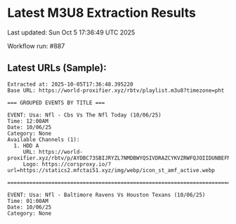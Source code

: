 # Latest M3U8 Extraction Results

Last updated: Sun Oct  5 17:36:49 UTC 2025

Workflow run: #887

## Latest URLs (Sample):
```
Extracted at: 2025-10-05T17:36:48.395220
Base URL: https://world-proxifier.xyz/rbtv/playlist.m3u8?timezone=pht

=== GROUPED EVENTS BY TITLE ===

EVENT: Usa: Nfl - Cbs Vs The Nfl Today (10/06/25)
Time: 12:00AM
Date: 10/06/25
Category: None
Available Channels (1):
  1. HDD A
     URL: https://world-proxifier.xyz/rbtv/p/AYDBC73SBIJRYZL7NMDBWYQSIVDRAZCYKVZRWFQJOIIDUNBEFNVW64YRDUFBWBQ7AEEWU3DGOVTWWZ3HORSXU5I/index.m3u8
     Logo: https://corsproxy.io/?url=https://statics2.mfctai51.xyz/img/webp/icon_st_amf_active.webp

================================================================================

EVENT: Usa: Nfl - Baltimore Ravens Vs Houston Texans (10/06/25)
Time: 01:00AM
Date: 10/06/25
Category: None
```
